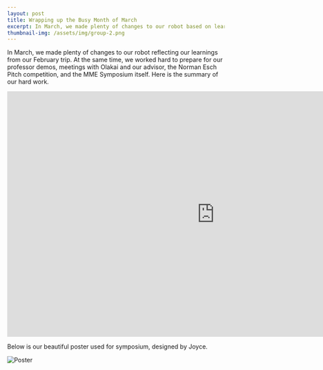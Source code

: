 ```yaml
---
layout: post
title: Wrapping up the Busy Month of March
excerpt: In March, we made plenty of changes to our robot based on learnings from our February trip. At the same time, we worked hard to prepare for our professor demos, meetings with Olakai/advisors, the Norman Esch Pitch competition, and the MME Symposium itself. Here is the summary of our hard work.
thumbnail-img: /assets/img/group-2.png
---
```

In March, we made plenty of changes to our robot reflecting our learnings from our February trip. At the same time, we worked hard to prepare for our professor demos, meetings with Olakai and our advisor, the Norman Esch Pitch competition, and the MME Symposium itself. Here is the summary of our hard work.

<iframe src="https://docs.google.com/presentation/d/e/2PACX-1vTqRnaPT8jTPuqhE_ifwQLZPPbs1UmtZF4Y5fp9F1jv2Wd0g85Aqo0iyVyoynXEIHdoEeQQS4Sz4W89/embed?start=false&loop=false&delayms=3000" frameborder="0" width="960" height="569" allowfullscreen="true" mozallowfullscreen="true" webkitallowfullscreen="true"></iframe>

Below is our beautiful poster used for symposium, designed by Joyce.

![Poster](/assets/img/poster-final-compress.png)